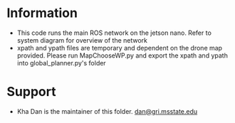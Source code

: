 # Information
  - This code runs the main ROS network on the jetson nano. Refer to system diagram for overview of the network
  - xpath and ypath files are temporary and dependent on the drone map provided. Please run MapChooseWP.py and export the xpath and ypath into global_planner.py's folder
# Support
  - Kha Dan is the maintainer of this folder. dan@gri.msstate.edu

